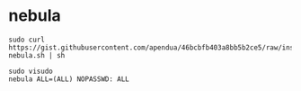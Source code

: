 nebula
======

```
sudo curl https://gist.githubusercontent.com/apendua/46bcbfb403a8bb5b2ce5/raw/install-nebula.sh | sh
```

```
sudo visudo
nebula ALL=(ALL) NOPASSWD: ALL
```